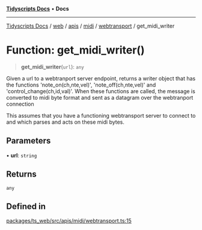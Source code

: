 [**Tidyscripts Docs**](../../../../../../../../../README.md) • **Docs**

***

[Tidyscripts Docs](../../../../../../../../../globals.md) / [web](../../../../../../../README.md) / [apis](../../../../../README.md) / [midi](../../../README.md) / [webtransport](../README.md) / get\_midi\_writer

# Function: get\_midi\_writer()

> **get\_midi\_writer**(`url`): `any`

Given a url to a webtranport server endpoint, returns a writer object 
that has the functions 'note_on(ch,nte,vel)', 'note_off(ch,nte,vel)' and
'control_change(ch,id,val)'.
When these functions are called, the message is converted to midi byte format
and sent as a datagram over the webtranport connection

This assumes that you have a functioning webtransport server to connect to and which
parses and acts on these midi bytes.

## Parameters

• **url**: `string`

## Returns

`any`

## Defined in

[packages/ts\_web/src/apis/midi/webtransport.ts:15](https://github.com/sheunaluko/tidyscripts/blob/master/packages/ts_web/src/apis/midi/webtransport.ts#L15)
